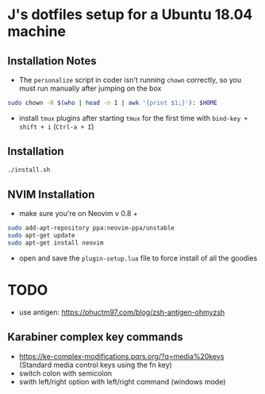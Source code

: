 # J's dotfiles setup for a Ubuntu 18.04 machine

## Installation Notes

- The `personalize` script in coder isn't running `chown` correctly, so you must run manually after jumping on the box

```bash
sudo chown -R $(who | head -n 1 | awk '{print $1;}'): $HOME
```

- install `tmux` plugins after starting `tmux` for the first time with `bind-key + shift + i` (`Ctrl-a + I`)

## Installation

```bash
./install.sh
```

## NVIM Installation

- make sure you're on Neovim v 0.8 +

```bash
sudo add-apt-repository ppa:neovim-ppa/unstable
sudo apt-get update
sudo apt-get install neovim
```

- open and save the `plugin-setup.lua` file to force install of all the goodies

# TODO

- use antigen: https://phuctm97.com/blog/zsh-antigen-ohmyzsh

## Karabiner complex key commands

- https://ke-complex-modifications.pqrs.org/?q=media%20keys (Standard media control keys using the fn key)
- switch colon with semicolon
- swith left/right option with left/right command (windows mode)
